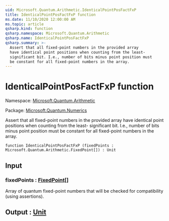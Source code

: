 ```yaml
---
uid: Microsoft.Quantum.Arithmetic.IdenticalPointPosFactFxP
title: IdenticalPointPosFactFxP function
ms.date: 11/10/2020 12:00:00 AM
ms.topic: article
qsharp.kind: function
qsharp.namespace: Microsoft.Quantum.Arithmetic
qsharp.name: IdenticalPointPosFactFxP
qsharp.summary: >-
  Assert that all fixed-point numbers in the provided array
  have identical point positions when counting from the least-
  significant bit. I.e., number of bits minus point position must
  be constant for all fixed-point numbers in the array.
---
```


# IdenticalPointPosFactFxP function

Namespace: [Microsoft.Quantum.Arithmetic](xref:Microsoft.Quantum.Arithmetic)

Package: [Microsoft.Quantum.Numerics](https://nuget.org/packages/Microsoft.Quantum.Numerics)


Assert that all fixed-point numbers in the provided arrayhave identical point positions when counting from the least-significant bit. I.e., number of bits minus point position mustbe constant for all fixed-point numbers in the array.

```qsharp
function IdenticalPointPosFactFxP (fixedPoints : Microsoft.Quantum.Arithmetic.FixedPoint[]) : Unit
```


## Input

### fixedPoints : [FixedPoint](xref:Microsoft.Quantum.Arithmetic.FixedPoint)[]

Array of quantum fixed-point numbers that will be checked forcompatibility (using assertions).



## Output : [Unit](xref:microsoft.quantum.lang-ref.unit)

